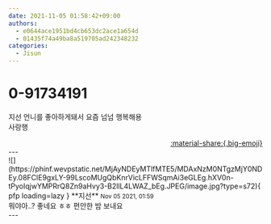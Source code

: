```yaml
---
date: 2021-11-05 01:58:42+09:00
authors:
  - e0644ace1951bd4cb653dc2ace1a654d
  - 01435f74a49ba8a519705ad242348232
categories:
  - Jisun
---
```


# 0-91734191

<div class="post-container" markdown="1">
<div class="content-container md-sidebar__scrollwrap" markdown="1">

지선 언니를 좋아하게돼서 요즘 넘넘 행복해용<br>사랑행

</div>
</div>

<div style="text-align: right;" markdown="1">
<a href="https://weverse.io/fromis9/fanpost/0-91734191" style="text-align: right;">:material-share:{.big-emoji}</a>
</div>
---

<div class="comments-container md-sidebar__scrollwrap" markdown="1">
<div class="comment" markdown="1">
<div class='id-container' markdown="1">
![](https://phinf.wevpstatic.net/MjAyNDEyMTlfMTE5/MDAxNzM0NTgzMjY0NDEy.08FClE9gxLY-99LscoMUgQbKnrVicLFFWSqmAi3eGLEg.hXV0n-tPyoIqjwYMPRrQ8Zn9aHvy3-B2llL4LWAZ_bEg.JPEG/image.jpg?type=s72){ pfp loading=lazy }
**<span class="artist">지선</span>** <small>Nov 05 2021, 01:59</small><br>
</div>
<div class='comment-body' markdown="1">
뭐야아..? 좋네요 ㅎㅎ 편안한 밤 보내요
</div>
</div>
</div>
---
